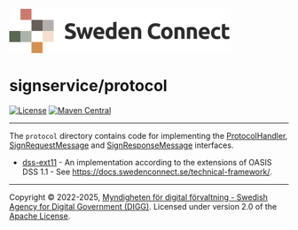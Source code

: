 ![Logo](../docs/images/sweden-connect.png)


# signservice/protocol

[![License](https://img.shields.io/badge/License-Apache%202.0-blue.svg)](https://opensource.org/licenses/Apache-2.0) [![Maven Central](https://maven-badges.herokuapp.com/maven-central/se.swedenconnect.signservice/signservice-protocol-parent/badge.svg)](https://maven-badges.herokuapp.com/maven-central/se.swedenconnect.signservice/signservice-protocol-parent)

-----

The `protocol` directory contains code for implementing the [ProtocolHandler](https://github.com/swedenconnect/signservice/blob/main/core/src/main/java/se/swedenconnect/signservice/protocol/ProtocolHandler.java), [SignRequestMessage](https://github.com/swedenconnect/signservice/blob/main/core/src/main/java/se/swedenconnect/signservice/protocol/SignRequestMessage.java) and [SignResponseMessage](https://github.com/swedenconnect/signservice/blob/main/core/src/main/java/se/swedenconnect/signservice/protocol/SignResponseMessage.java) interfaces.

* [dss-ext11](dss-ext11) - An implementation according to the extensions of OASIS DSS 1.1 - See https://docs.swedenconnect.se/technical-framework/.

-----

Copyright &copy; 2022-2025, [Myndigheten för digital förvaltning - Swedish Agency for Digital Government (DIGG)](http://www.digg.se). Licensed under version 2.0 of the [Apache License](http://www.apache.org/licenses/LICENSE-2.0).
